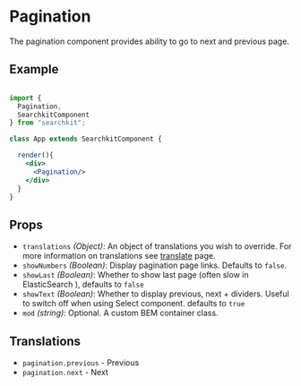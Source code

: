 # Pagination
The pagination component provides ability to go to next and previous page.

## Example

```jsx

import {
  Pagination,
  SearchkitComponent
} from "searchkit";

class App extends SearchkitComponent {

  render(){
    <div>
      <Pagination/>
    </div>
  }
}
```

## Props
- `translations` *(Object)*: An object of translations you wish to override. For more information on translations see [translate](../../core/Translate.md) page.
- `showNumbers` *(Boolean)*: Display pagination page links. Defaults to `false`.
- `showLast` *(Boolean)*: Whether to show last page (often slow in ElasticSearch ), defaults to `false`
- `showText` *(Boolean)*: Whether to display previous, next + dividers. Useful to switch off when using Select component.
defaults to `true`
- `mod` *(string)*: Optional. A custom BEM container class.

## Translations
- `pagination.previous` - Previous
- `pagination.next` - Next
